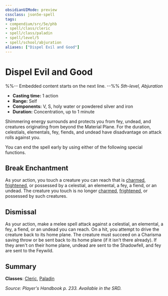 ```yaml
---
obsidianUIMode: preview
cssclass: json5e-spell
tags:
- compendium/src/5e/phb
- spell/class/cleric
- spell/class/paladin
- spell/level/5
- spell/school/abjuration
aliases: ["Dispel Evil and Good"]
---
```

# Dispel Evil and Good
%%-- Embedded content starts on the next line. --%%
*5th-level, Abjuration*  

- **Casting time:** 1 action
- **Range:** Self
- **Components:** V, S, holy water or powdered silver and iron
- **Duration:** Concentration, up to 1 minute

Shimmering energy surrounds and protects you from fey, undead, and creatures originating from beyond the Material Plane. For the duration, celestials, elementals, fey, fiends, and undead have disadvantage on attack rolls against you.

You can end the spell early by using either of the following special functions.

## Break Enchantment

As your action, you touch a creature you can reach that is [charmed](/compendium/rules/conditions.md#charmed), [frightened](/compendium/rules/conditions.md#frightened), or possessed by a celestial, an elemental, a fey, a fiend, or an undead. The creature you touch is no longer [charmed](/compendium/rules/conditions.md#charmed), [frightened](/compendium/rules/conditions.md#frightened), or possessed by such creatures.

## Dismissal

As your action, make a melee spell attack against a celestial, an elemental, a fey, a fiend, or an undead you can reach. On a hit, you attempt to drive the creature back to its home plane. The creature must succeed on a Charisma saving throw or be sent back to its home plane (if it isn't there already). If they aren't on their home plane, undead are sent to the Shadowfell, and fey are sent to the Feywild.

## Summary

**Classes**: [Cleric](/compendium/classes/cleric.md), [Paladin](/compendium/classes/paladin.md)

*Source: Player's Handbook p. 233. Available in the SRD.*